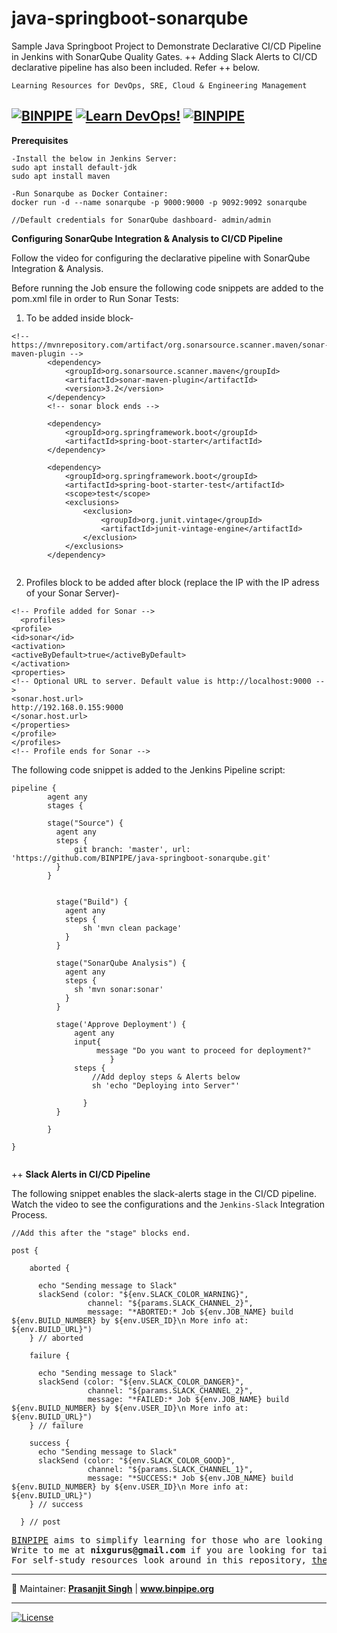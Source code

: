# java-springboot-sonarqube
Sample Java Springboot Project to Demonstrate Declarative CI/CD Pipeline in Jenkins with SonarQube Quality Gates. 
++ Adding Slack Alerts to CI/CD declarative pipeline has also been included. Refer ++ below.


`Learning Resources for DevOps, SRE, Cloud & Engineering Management`

[![BINPIPE](https://img.shields.io/badge/BINPIPE-YouTube-red)](https://www.youtube.com/channel/UCPTgt4Wo0MAnuzNEEZlk90A)
[![Learn DevOps!](https://img.shields.io/badge/BINPIPE-Learn--DevOps-orange)](https://github.com/BINPIPE/resources/blob/master/devops-lesson-plans.md)
[![BINPIPE](https://img.shields.io/badge/Live--Classroom-blue)](https://forms.gle/tDJxDyj2nJyfsgsk7)
---

**Prerequisites**
```
-Install the below in Jenkins Server:
sudo apt install default-jdk
sudo apt install maven

-Run Sonarqube as Docker Container:
docker run -d --name sonarqube -p 9000:9000 -p 9092:9092 sonarqube

//Default credentials for SonarQube dashboard- admin/admin
```

**Configuring SonarQube Integration & Analysis to CI/CD Pipeline**

Follow the video for configuring the declarative pipeline with SonarQube Integration & Analysis.


Before running the Job ensure the following code snippets are added to the pom.xml file in order to Run Sonar Tests:

1. To be added inside <dependencies> block-


```
<!-- https://mvnrepository.com/artifact/org.sonarsource.scanner.maven/sonar-maven-plugin -->
		<dependency>
			<groupId>org.sonarsource.scanner.maven</groupId>
			<artifactId>sonar-maven-plugin</artifactId>
			<version>3.2</version>
		</dependency>
		<!-- sonar block ends -->
		
		<dependency>
			<groupId>org.springframework.boot</groupId>
			<artifactId>spring-boot-starter</artifactId>
		</dependency>

		<dependency>
			<groupId>org.springframework.boot</groupId>
			<artifactId>spring-boot-starter-test</artifactId>
			<scope>test</scope>
			<exclusions>
				<exclusion>
					<groupId>org.junit.vintage</groupId>
					<artifactId>junit-vintage-engine</artifactId>
				</exclusion>
			</exclusions>
		</dependency>
                
  ```
  2. Profiles block to be added after </dependencies> block (replace the IP with the IP adress of your Sonar Server)-
  
  ```
  <!-- Profile added for Sonar -->
	<profiles>
<profile>
<id>sonar</id>
<activation>
<activeByDefault>true</activeByDefault>
</activation>
<properties>
<!-- Optional URL to server. Default value is http://localhost:9000 -->
<sonar.host.url>
http://192.168.0.155:9000
</sonar.host.url>
</properties>
</profile>
</profiles>
<!-- Profile ends for Sonar -->
  ```
  
  


The following code snippet is added to the Jenkins Pipeline script:


```
pipeline {
        agent any
        stages {

        stage("Source") {
          agent any
          steps {
              git branch: 'master', url: 'https://github.com/BINPIPE/java-springboot-sonarqube.git'
          }
        }

        
          stage("Build") {
            agent any
            steps {
                sh 'mvn clean package'
            }
          }

          stage("SonarQube Analysis") {
            agent any  
            steps {
              sh 'mvn sonar:sonar'
            }
          }

          stage('Approve Deployment') {
              agent any
              input{
                   message "Do you want to proceed for deployment?"
                      }
              steps {
                  //Add deploy steps & Alerts below
                  sh 'echo "Deploying into Server"' 

                }
          } 
          
        }
        
}


```





++ **Slack Alerts in CI/CD Pipeline**

The following snippet enables the slack-alerts stage in the CI/CD pipeline. 
Watch the video to see the configurations and the `Jenkins-Slack` Integration Process.

```
//Add this after the "stage" blocks end.

post {

    aborted {

      echo "Sending message to Slack"
      slackSend (color: "${env.SLACK_COLOR_WARNING}",
                 channel: "${params.SLACK_CHANNEL_2}",
                 message: "*ABORTED:* Job ${env.JOB_NAME} build ${env.BUILD_NUMBER} by ${env.USER_ID}\n More info at: ${env.BUILD_URL}")
    } // aborted

    failure {

      echo "Sending message to Slack"
      slackSend (color: "${env.SLACK_COLOR_DANGER}",
                 channel: "${params.SLACK_CHANNEL_2}",
                 message: "*FAILED:* Job ${env.JOB_NAME} build ${env.BUILD_NUMBER} by ${env.USER_ID}\n More info at: ${env.BUILD_URL}")
    } // failure

    success {
      echo "Sending message to Slack"
      slackSend (color: "${env.SLACK_COLOR_GOOD}",
                 channel: "${params.SLACK_CHANNEL_1}",
                 message: "*SUCCESS:* Job ${env.JOB_NAME} build ${env.BUILD_NUMBER} by ${env.USER_ID}\n More info at: ${env.BUILD_URL}")
    } // success

  } // post

```


<pre>
<a href="https://www.binpipe.org">BINPIPE</a> aims to simplify learning for those who are looking to make a foothold in the industry.
Write to me at <b>nixgurus@gmail.com</b> if you are looking for tailor-made training sessions.
For self-study resources look around in this repository, <a href="https://www.binpipe.org/">the Binpipe Blog</a> and <a href="https://www.youtube.com/channel/UCPTgt4Wo0MAnuzNEEZlk90A">Youtube Channel</a>.
</pre>

___
:ledger: Maintainer: **[Prasanjit Singh](https://www.linkedin.com/in/prasanjit-singh)** | **www.binpipe.org**
___

[![License](https://img.shields.io/badge/License-Apache%202.0-blue.svg)](https://opensource.org/licenses/Apache-2.0)

